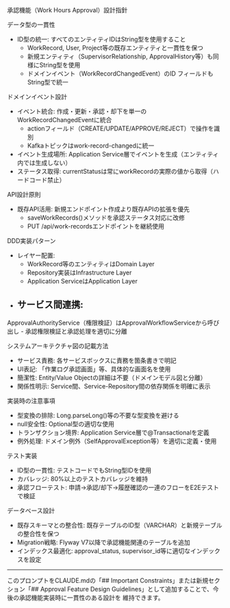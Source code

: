承認機能（Work Hours Approval）設計指針

  データ型の一貫性

  - ID型の統一: すべてのエンティティIDはString型を使用すること
    - WorkRecord, User, Project等の既存エンティティと一貫性を保つ
    - 新規エンティティ（SupervisorRelationship,
  ApprovalHistory等）も同様にString型を使用
    - ドメインイベント（WorkRecordChangedEvent）のID
  フィールドもString型で統一

  ドメインイベント設計

  - イベント統合: 作成・更新・承認・却下を単一のWorkRecordChangedEventに統合
    - actionフィールド（CREATE/UPDATE/APPROVE/REJECT）で操作を識別
    - Kafkaトピックはwork-record-changedに統一
  - イベント生成場所: Application
  Service層でイベントを生成（エンティティ内では生成しない）
  - ステータス取得:
  currentStatusは常にworkRecordの実際の値から取得（ハードコード禁止）

  API設計原則

  - 既存API活用: 新規エンドポイント作成より既存APIの拡張を優先
    - saveWorkRecords()メソッドを承認ステータス対応に改修
    - PUT /api/work-recordsエンドポイントを継続使用

  DDD実装パターン

  - レイヤー配置:
    - WorkRecord等のエンティティはDomain Layer
    - Repository実装はInfrastructure Layer
    - Application ServiceはApplication Layer
  - サービス間連携:
    -
  ApprovalAuthorityService（権限検証）はApprovalWorkflowServiceから呼び出し
    - 承認権限検証と承認処理を適切に分離

  システムアーキテクチャ図の記載方法

  - サービス責務: 各サービスボックスに責務を箇条書きで明記
  - UI表記: 「作業ログ承認画面」等、具体的な画面名を使用
  - 簡潔性: Entity/Value Objectの詳細は不要（ドメインモデル図と分離）
  - 関係性明示: Service間、Service-Repository間の依存関係を明確に表示

  実装時の注意事項

  - 型変換の排除: Long.parseLong()等の不要な型変換を避ける
  - null安全性: Optional型の適切な使用
  - トランザクション境界: Application Service層で@Transactionalを定義
  - 例外処理: ドメイン例外（SelfApprovalException等）を適切に定義・使用

  テスト実装

  - ID型の一貫性: テストコードでもString型IDを使用
  - カバレッジ: 80%以上のテストカバレッジを維持
  - 承認フローテスト: 申請→承認/却下→履歴確認の一連のフローをE2Eテストで検証

  データベース設計

  - 既存スキーマとの整合性:
  既存テーブルのID型（VARCHAR）と新規テーブルの整合性を保つ
  - Migration戦略: Flyway V7以降で承認機能関連のテーブルを追加
  - インデックス最適化: approval_status,
  supervisor_id等に適切なインデックスを設定

  ---
  このプロンプトをCLAUDE.mdの「## Important
  Constraints」または新規セクション「## Approval Feature Design
  Guidelines」として追加することで、今後の承認機能実装時に一貫性のある設計を
  維持できます。